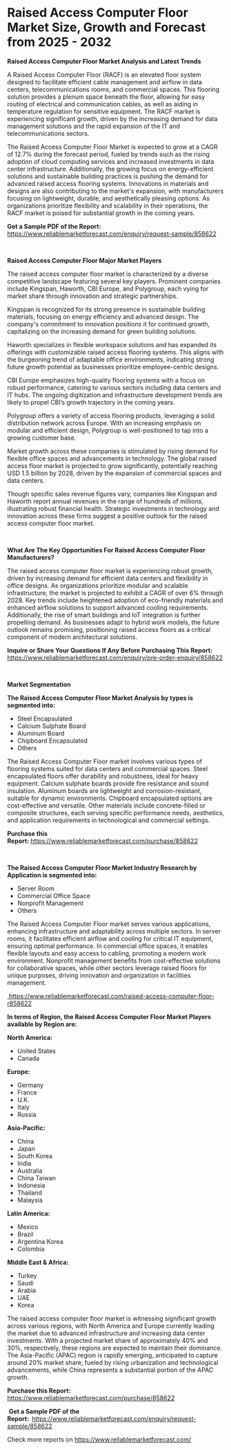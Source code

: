 <p><h1>Raised Access Computer Floor Market Size, Growth and Forecast from 2025 - 2032</h1></p><p><strong>Raised Access Computer Floor Market Analysis and Latest Trends</strong></p>
<p><p>A Raised Access Computer Floor (RACF) is an elevated floor system designed to facilitate efficient cable management and airflow in data centers, telecommunications rooms, and commercial spaces. This flooring solution provides a plenum space beneath the floor, allowing for easy routing of electrical and communication cables, as well as aiding in temperature regulation for sensitive equipment. The RACF market is experiencing significant growth, driven by the increasing demand for data management solutions and the rapid expansion of the IT and telecommunications sectors.</p><p>The Raised Access Computer Floor Market is expected to grow at a CAGR of 12.7% during the forecast period, fueled by trends such as the rising adoption of cloud computing services and increased investments in data center infrastructure. Additionally, the growing focus on energy-efficient solutions and sustainable building practices is pushing the demand for advanced raised access flooring systems. Innovations in materials and designs are also contributing to the market's expansion, with manufacturers focusing on lightweight, durable, and aesthetically pleasing options. As organizations prioritize flexibility and scalability in their operations, the RACF market is poised for substantial growth in the coming years.</p></p>
<p><strong>Get a Sample PDF of the Report:&nbsp;</strong> <a href="https://www.reliablemarketforecast.com/enquiry/request-sample/858622?utm_campaign=2274&utm_medium=2&utm_source=Github&utm_content=ia&utm_term=05022025&utm_id=raised-access-computer-floor">https://www.reliablemarketforecast.com/enquiry/request-sample/858622</a></p>
<p>&nbsp;</p>
<p><strong>Raised Access Computer Floor Major Market Players</strong></p>
<p><p>The raised access computer floor market is characterized by a diverse competitive landscape featuring several key players. Prominent companies include Kingspan, Haworth, CBI Europe, and Polygroup, each vying for market share through innovation and strategic partnerships. </p><p>Kingspan is recognized for its strong presence in sustainable building materials, focusing on energy efficiency and advanced design. The company's commitment to innovation positions it for continued growth, capitalizing on the increasing demand for green building solutions.</p><p>Haworth specializes in flexible workspace solutions and has expanded its offerings with customizable raised access flooring systems. This aligns with the burgeoning trend of adaptable office environments, indicating strong future growth potential as businesses prioritize employee-centric designs.</p><p>CBI Europe emphasizes high-quality flooring systems with a focus on robust performance, catering to various sectors including data centers and IT hubs. The ongoing digitization and infrastructure development trends are likely to propel CBI’s growth trajectory in the coming years.</p><p>Polygroup offers a variety of access flooring products, leveraging a solid distribution network across Europe. With an increasing emphasis on modular and efficient design, Polygroup is well-positioned to tap into a growing customer base.</p><p>Market growth across these companies is stimulated by rising demand for flexible office spaces and advancements in technology. The global raised access floor market is projected to grow significantly, potentially reaching USD 1.5 billion by 2028, driven by the expansion of commercial spaces and data centers.</p><p>Though specific sales revenue figures vary, companies like Kingspan and Haworth report annual revenues in the range of hundreds of millions, illustrating robust financial health. Strategic investments in technology and innovation across these firms suggest a positive outlook for the raised access computer floor market.</p></p>
<p>&nbsp;</p>
<p><strong>What Are The Key Opportunities For Raised Access Computer Floor Manufacturers?</strong></p>
<p><p>The raised access computer floor market is experiencing robust growth, driven by increasing demand for efficient data centers and flexibility in office designs. As organizations prioritize modular and scalable infrastructure, the market is projected to exhibit a CAGR of over 6% through 2028. Key trends include heightened adoption of eco-friendly materials and enhanced airflow solutions to support advanced cooling requirements. Additionally, the rise of smart buildings and IoT integration is further propelling demand. As businesses adapt to hybrid work models, the future outlook remains promising, positioning raised access floors as a critical component of modern architectural solutions.</p></p>
<p><strong>Inquire or Share Your Questions If Any Before Purchasing This Report:</strong> <a href="https://www.reliablemarketforecast.com/enquiry/pre-order-enquiry/858622?utm_campaign=2274&utm_medium=2&utm_source=Github&utm_content=ia&utm_term=05022025&utm_id=raised-access-computer-floor">https://www.reliablemarketforecast.com/enquiry/pre-order-enquiry/858622</a></p>
<p>&nbsp;</p>
<p><strong>Market Segmentation</strong></p>
<p><strong>The Raised Access Computer Floor Market Analysis by types is segmented into:</strong></p>
<p><ul><li>Steel Encapsulated</li><li>Calcium Sulphate Board</li><li>Aluminum Board</li><li>Chipboard Encapsulated</li><li>Others</li></ul></p>
<p><p>The Raised Access Computer Floor market involves various types of flooring systems suited for data centers and commercial spaces. Steel encapsulated floors offer durability and robustness, ideal for heavy equipment. Calcium sulphate boards provide fire resistance and sound insulation. Aluminum boards are lightweight and corrosion-resistant, suitable for dynamic environments. Chipboard encapsulated options are cost-effective and versatile. Other materials include concrete-filled or composite structures, each serving specific performance needs, aesthetics, and application requirements in technological and commercial settings.</p></p>
<p><strong>Purchase this Report:&nbsp;</strong><a href="https://www.reliablemarketforecast.com/purchase/858622?utm_campaign=2274&utm_medium=2&utm_source=Github&utm_content=ia&utm_term=05022025&utm_id=raised-access-computer-floor">https://www.reliablemarketforecast.com/purchase/858622</a></p>
<p>&nbsp;</p>
<p><strong>The Raised Access Computer Floor Market Industry Research by Application is segmented into:</strong></p>
<p><ul><li>Server Room</li><li>Commercial Office Space</li><li>Nonprofit Management</li><li>Others</li></ul></p>
<p><p>The Raised Access Computer Floor market serves various applications, enhancing infrastructure and adaptability across multiple sectors. In server rooms, it facilitates efficient airflow and cooling for critical IT equipment, ensuring optimal performance. In commercial office spaces, it enables flexible layouts and easy access to cabling, promoting a modern work environment. Nonprofit management benefits from cost-effective solutions for collaborative spaces, while other sectors leverage raised floors for unique purposes, driving innovation and organization in facilities management.</p></p>
<p><a href="https://www.reliablemarketforecast.com/raised-access-computer-floor-r858622?utm_campaign=2274&utm_medium=2&utm_source=Github&utm_content=ia&utm_term=05022025&utm_id=raised-access-computer-floor">&nbsp;https://www.reliablemarketforecast.com/raised-access-computer-floor-r858622</a></p>
<p><strong>In terms of Region, the Raised Access Computer Floor Market Players available by Region are:</strong></p>
<p>
    <p> <strong> North America: </strong>
        <ul>
            <li>United States</li>
            <li>Canada</li>
        </ul>
        </p> 
    <p> <strong> Europe: </strong>
        <ul>
            <li>Germany</li>
            <li>France</li>
            <li>U.K.</li>
            <li>Italy</li>
            <li>Russia</li>
        </ul>
        </p> 
    <p> <strong> Asia-Pacific: </strong>
        <ul>
            <li>China</li>
            <li>Japan</li>
            <li>South Korea</li>
            <li>India</li>
            <li>Australia</li>
            <li>China Taiwan</li>
            <li>Indonesia</li>
            <li>Thailand</li>
            <li>Malaysia</li>
        </ul>
        </p> 
    <p> <strong> Latin America: </strong>
        <ul>
            <li>Mexico</li>
            <li>Brazil</li>
            <li>Argentina Korea</li>
            <li>Colombia</li>
        </ul>
        </p> 
    <p> <strong> Middle East & Africa: </strong>
        <ul>
            <li>Turkey</li>
            <li>Saudi</li>
            <li>Arabia</li>
            <li>UAE</li>
            <li>Korea</li>
        </ul>
    </p>
    </p>
<p><p>The raised access computer floor market is witnessing significant growth across various regions, with North America and Europe currently leading the market due to advanced infrastructure and increasing data center investments. With a projected market share of approximately 40% and 30%, respectively, these regions are expected to maintain their dominance. The Asia-Pacific (APAC) region is rapidly emerging, anticipated to capture around 20% market share, fueled by rising urbanization and technological advancements, while China represents a substantial portion of the APAC growth.</p></p>
<p><strong>Purchase this Report: </strong><a href="https://www.reliablemarketforecast.com/purchase/858622?utm_campaign=2274&utm_medium=2&utm_source=Github&utm_content=ia&utm_term=05022025&utm_id=raised-access-computer-floor">https://www.reliablemarketforecast.com/purchase/858622</a></p>
<p>&nbsp;<strong>Get a Sample PDF of the Report:&nbsp;&nbsp;</strong><a href="https://www.reliablemarketforecast.com/enquiry/request-sample/858622?utm_campaign=2274&utm_medium=2&utm_source=Github&utm_content=ia&utm_term=05022025&utm_id=raised-access-computer-floor">https://www.reliablemarketforecast.com/enquiry/request-sample/858622</a></p>
<p><strong></strong></p>
<p>Check more reports on <a href="https://www.reliablemarketforecast.com/?utm_campaign=2274&utm_medium=2&utm_source=Github&utm_content=ia&utm_term=05022025&utm_id=raised-access-computer-floor">https://www.reliablemarketforecast.com/</a></p>